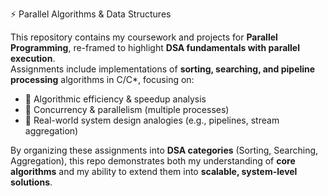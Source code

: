 ⚡ Parallel Algorithms & Data Structures

This repository contains my coursework and projects for **Parallel Programming**, re-framed to highlight **DSA fundamentals with parallel execution**.  
Assignments include implementations of **sorting, searching, and pipeline processing** algorithms in C/C*, focusing on:

- 🔹 Algorithmic efficiency & speedup analysis  
- 🔹 Concurrency & parallelism (multiple processes)  
- 🔹 Real-world system design analogies (e.g., pipelines, stream aggregation)  

By organizing these assignments into **DSA categories** (Sorting, Searching, Aggregation), this repo demonstrates both my understanding of **core algorithms** and my ability to extend them into **scalable, system-level solutions**.
